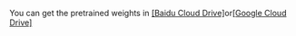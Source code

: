 You can get the pretrained weights in [[Baidu Cloud Drive]](https://pan.baidu.com/s/152iCisgVN-GtJdQBxqPf0A?pwd=1234)or[[Google Cloud Drive]](https://drive.google.com/drive/folders/1AvzqRd8C6nAWJvS-vHYYi_iZYIS5-c51?usp=sharing)
